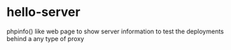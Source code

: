 # hello-server
phpinfo() like web page to show server information to test the deployments behind a any type of proxy
